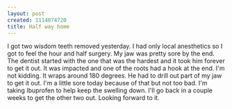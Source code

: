 ```yaml
--- 
layout: post
created: 1114074720
title: Half way home
---
```

I got two wisdom teeth removed yesterday.  I had only local anesthetics so I got to feel the hour and half surgery.  My jaw was pretty sore by the end.  The dentist started with the one that was the hardest and it took him forever to get it out.  It was impacted and one of the roots had a hook at the end.  I'm not kidding.  It wraps around 180 degrees.  He had to drill out part of my jaw to get it out.  I'm a little sore today because of that but not too bad.  I'm taking Ibuprofen to help keep the swelling down.  I'll go back in a couple weeks to get the other two out.  Looking forward to it.
